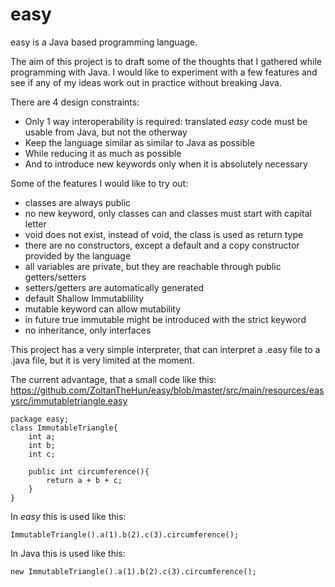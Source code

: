 # easy

easy is a Java based programming language.

The aim of this project is to draft some of the thoughts that I gathered while programming with Java. I would like to experiment with a few features and see if any of my ideas work out in practice without breaking Java. 

There are 4 design constraints:
- Only 1 way interoperability is required: translated *easy* code must be usable from Java, but not the otherway
- Keep the language similar as similar to Java as possible
- While reducing it as much as possible
- And to introduce new keywords only when it is absolutely necessary

Some of the features I would like to try out:
- classes are always public
- no new keyword, only classes can and classes must start with capital letter
- void does not exist, instead of void, the class is used as return type
- there are no constructors, except a default and a copy constructor provided by the language
- all variables are private, but they are reachable through public getters/setters
- setters/getters are automatically generated
- default Shallow Immutablility
- mutable keyword can allow mutability 
- in future true immutable might be introduced with the strict keyword
- no inheritance, only interfaces


This project has a very simple interpreter, that can interpret a .easy file to a .java file, but it is very limited at the moment.

The current advantage, that a small code like this:
https://github.com/ZoltanTheHun/easy/blob/master/src/main/resources/easysrc/immutabletriangle.easy
```
package easy;
class ImmutableTriangle{
    int a;
    int b;
    int c;

    public int circumference(){
        return a + b + c;   
    }
}
```
In *easy* this is used like this:
```
ImmutableTriangle().a(1).b(2).c(3).circumference();
```
In Java this is used like this:
```
new ImmutableTriangle().a(1).b(2).c(3).circumference();
```
